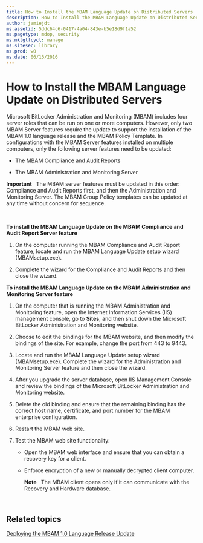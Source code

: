 ```yaml
---
title: How to Install the MBAM Language Update on Distributed Servers
description: How to Install the MBAM Language Update on Distributed Servers
author: jamiejdt
ms.assetid: 5ddc64c6-0417-4a04-843e-b5e18d9f1a52
ms.pagetype: mdop, security
ms.mktglfcycl: manage
ms.sitesec: library
ms.prod: w8
ms.date: 06/16/2016
---
```



# How to Install the MBAM Language Update on Distributed Servers


Microsoft BitLocker Administration and Monitoring (MBAM) includes four server roles that can be run on one or more computers. However, only two MBAM Server features require the update to support the installation of the MBAM 1.0 language release and the MBAM Policy Template. In configurations with the MBAM Server features installed on multiple computers, only the following server features need to be updated:

-   The MBAM Compliance and Audit Reports

-   The MBAM Administration and Monitoring Server

**Important**  
The MBAM server features must be updated in this order: Compliance and Audit Reports first, and then the Administration and Monitoring Server. The MBAM Group Policy templates can be updated at any time without concern for sequence.

 

**To install the MBAM Language Update on the MBAM Compliance and Audit Report Server feature**

1.  On the computer running the MBAM Compliance and Audit Report feature, locate and run the MBAM Language Update setup wizard (MBAMsetup.exe).

2.  Complete the wizard for the Compliance and Audit Reports and then close the wizard.

**To install the MBAM Language Update on the MBAM Administration and Monitoring Server feature**

1.  On the computer that is running the MBAM Administration and Monitoring feature, open the Internet Information Services (IIS) management console, go to **Sites**, and then shut down the Microsoft BitLocker Administration and Monitoring website.

2.  Choose to edit the bindings for the MBAM website, and then modify the bindings of the site. For example, change the port from 443 to 9443.

3.  Locate and run the MBAM Language Update setup wizard (MBAMsetup.exe). Complete the wizard for the Administration and Monitoring Server feature and then close the wizard.

4.  After you upgrade the server database, open IIS Management Console and review the bindings of the Microsoft BitLocker Administration and Monitoring website.

5.  Delete the old binding and ensure that the remaining binding has the correct host name, certificate, and port number for the MBAM enterprise configuration.

6.  Restart the MBAM web site.

7.  Test the MBAM web site functionality:

    -   Open the MBAM web interface and ensure that you can obtain a recovery key for a client.

    -   Enforce encryption of a new or manually decrypted client computer.

        **Note**  
        The MBAM client opens only if it can communicate with the Recovery and Hardware database.

         

## Related topics


[Deploying the MBAM 1.0 Language Release Update](deploying-the-mbam-10-language-release-update.md)

 

 





